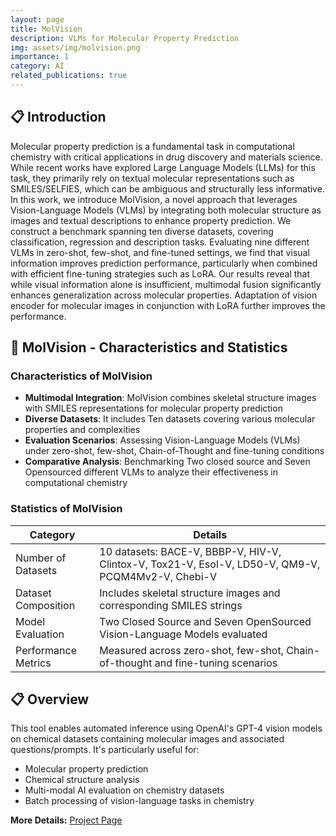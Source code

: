 ```yaml
---
layout: page
title: MolVision
description: VLMs for Molecular Property Prediction
img: assets/img/molvision.png
importance: 1
category: AI
related_publications: true
---
```


## 📋 Introduction

Molecular property prediction is a fundamental task in computational chemistry with critical applications in drug discovery and materials science. While recent works have explored Large Language Models (LLMs) for this task, they primarily rely on textual molecular representations such as SMILES/SELFIES, which can be ambiguous and structurally less informative. In this work, we introduce MolVision, a novel approach that leverages Vision-Language Models (VLMs) by integrating both molecular structure as images and textual descriptions to enhance property prediction. We construct a benchmark spanning ten diverse datasets, covering classification, regression and description tasks. Evaluating nine different VLMs in zero-shot, few-shot, and fine-tuned settings, we find that visual information improves prediction performance, particularly when combined with efficient fine-tuning strategies such as LoRA. Our results reveal that while visual information alone is insufficient, multimodal fusion significantly enhances generalization across molecular properties. Adaptation of vision encoder for molecular images in conjunction with LoRA further improves the performance.

## 🧬 MolVision - Characteristics and Statistics

### Characteristics of MolVision

- **Multimodal Integration**: MolVision combines skeletal structure images with SMILES representations for molecular property prediction
- **Diverse Datasets**: It includes Ten datasets covering various molecular properties and complexities
- **Evaluation Scenarios**: Assessing Vision-Language Models (VLMs) under zero-shot, few-shot, Chain-of-Thought and fine-tuning conditions
- **Comparative Analysis**: Benchmarking Two closed source and Seven Opensourced different VLMs to analyze their effectiveness in computational chemistry

### Statistics of MolVision

| Category | Details |
|----------|---------|
| Number of Datasets | 10 datasets: BACE-V, BBBP-V, HIV-V, Clintox-V, Tox21-V, Esol-V, LD50-V, QM9-V, PCQM4Mv2-V, Chebi-V |
| Dataset Composition | Includes skeletal structure images and corresponding SMILES strings |
| Model Evaluation | Two Closed Source and Seven OpenSourced Vision-Language Models evaluated |
| Performance Metrics | Measured across zero-shot, few-shot, Chain-of-thought and fine-tuning scenarios |

## 📋 Overview

This tool enables automated inference using OpenAI's GPT-4 vision models on chemical datasets containing molecular images and associated questions/prompts. It's particularly useful for:

- Molecular property prediction
- Chemical structure analysis
- Multi-modal AI evaluation on chemistry datasets
- Batch processing of vision-language tasks in chemistry

**More Details:** [Project Page](https://molvision.github.io/MolVision)
